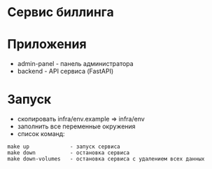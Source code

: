 # Сервис биллинга

# Приложения
* admin-panel - панель администратора
* backend - API сервиса (FastAPI)

# Запуск
* скопировать infra/env.example => infra/env
* заполнить все переменные окружения
* список команд:
```
make up             - запуск сервиса
make down           - остановка сервиса
make down-volumes   - остановка сервиса с удалением всех данных
```